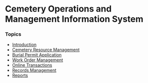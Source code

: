 # Cemetery Operations and Management Information System #

### Topics

* [Introduction][intro]
* [Cemetery Resource Management][resource-mgmt]
* [Burial Permit Application][burial]
* [Work Order Management][workorder]
* [Online Transactions][online]
* [Records Management][records]
* [Reports][reports]

[intro]: intro.md
[resource-mgmt]: resource-mgmt.md
[burial]: burial.md
[workorder]: workorder.md
[online]: online.md
[records]: records.md
[reports]: reports.md